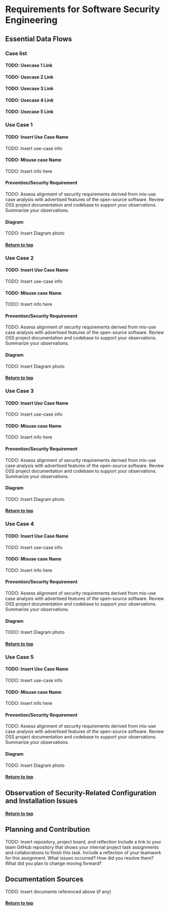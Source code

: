 # Requirements for Software Security Engineering

## Essential Data Flows

### Case list

#### TODO: Usecase 1 Link

#### TODO: Usecase 2 Link

#### TODO: Usecase 3 Link

#### TODO: Usecase 4 Link

#### TODO: Usecase 5 Link

### Use Case 1

#### TODO: Insert Use Case Name

TODO: Insert use-case info

#### TODO: Misuse case Name

TODO: Insert info here

#### Prevention/Security Requirement

TODO: Assess alignment of security requirements derived from mis-use case analysis with advertised features of the open-source software. Review OSS project documentation and codebase to support your observations. Summarize your observations.

#### Diagram

TODO: Insert Diagram photo

 
#### [Return to top](#case-list)

### Use Case 2

#### TODO: Insert Use Case Name

TODO: Insert use-case info

#### TODO: Misuse case Name

TODO: Insert info here

#### Prevention/Security Requirement

TODO: Assess alignment of security requirements derived from mis-use case analysis with advertised features of the open-source software. Review OSS project documentation and codebase to support your observations. Summarize your observations.

#### Diagram

TODO: Insert Diagram photo


#### [Return to top](#case-list)

### Use Case 3

#### TODO: Insert Use Case Name

TODO: Insert use-case info

#### TODO: Misuse case Name

TODO: Insert info here

#### Prevention/Security Requirement

TODO: Assess alignment of security requirements derived from mis-use case analysis with advertised features of the open-source software. Review OSS project documentation and codebase to support your observations. Summarize your observations.

#### Diagram

TODO: Insert Diagram photo


#### [Return to top](#case-list)

### Use Case 4

#### TODO: Insert Use Case Name

TODO: Insert use-case info

#### TODO: Misuse case Name

TODO: Insert info here

#### Prevention/Security Requirement

TODO: Assess alignment of security requirements derived from mis-use case analysis with advertised features of the open-source software. Review OSS project documentation and codebase to support your observations. Summarize your observations.

#### Diagram

TODO: Insert Diagram photo

#### [Return to top](#case-list)

### Use Case 5

#### TODO: Insert Use Case Name

TODO: Insert use-case info

#### TODO: Misuse case Name

TODO: Insert info here

#### Prevention/Security Requirement

TODO: Assess alignment of security requirements derived from mis-use case analysis with advertised features of the open-source software. Review OSS project documentation and codebase to support your observations. Summarize your observations.

#### Diagram

TODO: Insert Diagram photo


#### [Return to top](#case-list)

## Observation of Security-Related Configuration and Installation Issues


#### [Return to top](#case-list)

## Planning and Contribution

TODO: Insert repository, project board, and reflection
Include a link to your team GitHub repository that shows your internal project task assignments and collaborations to finish this task. 
Include a reflection of your teamwork for this assignment. What issues occurred? How did you resolve them? What did you plan to change moving forward? 

## Documentation Sources

TODO: Insert documents referenced above (if any)

#### [Return to top](#requirements-for-software-security-engineering)

